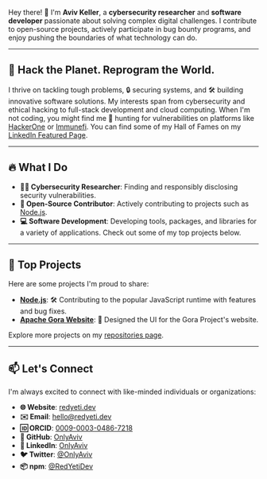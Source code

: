 Hey there! 👋 I'm **Aviv Keller**, a **cybersecurity researcher** and **software developer** passionate about solving complex digital challenges. I contribute to open-source projects, actively participate in bug bounty programs, and enjoy pushing the boundaries of what technology can do.

---

## 🚀 Hack the Planet. Reprogram the World.

I thrive on tackling tough problems, 🔒 securing systems, and 🛠️ building innovative software solutions. My interests span from cybersecurity and ethical hacking to full-stack development and cloud computing. When I'm not coding, you might find me 🐛 hunting for vulnerabilities on platforms like [HackerOne](https://hackerone.com/redyetihacks) or [Immunefi](https://immunefi.com/profile/RedYetiDev/). You can find some of my Hall of Fames on my [LinkedIn Featured Page](https://www.linkedin.com/in/redyetidev/details/featured/).


---

## 🔥 What I Do

- **🕵️‍♂️ Cybersecurity Researcher**: Finding and responsibly disclosing security vulnerabilities.
- **🤝 Open-Source Contributor**: Actively contributing to projects such as [Node.js](https://github.com/nodejs).
- **💻 Software Development**: Developing tools, packages, and libraries for a variety of applications. Check out some of my top projects below.

---

## 🌟 Top Projects

Here are some projects I'm proud to share:

- **[Node.js](https://github.com/nodejs)**: 🛠️ Contributing to the popular JavaScript runtime with features and bug fixes.
- **[Apache Gora Website](https://gora.apache.org)**: 🎨 Designed the UI for the Gora Project's website.

Explore more projects on my [repositories page](https://github.com/OnlyAviv?tab=repositories).

---

## 📫 Let's Connect

I'm always excited to connect with like-minded individuals or organizations:

- **🌐 Website**: [redyeti.dev](https://redyeti.dev)
- **✉️ Email**: [hello@redyeti.dev](mailto:hello@redyeti.dev)
- **🆔 ORCID**: [0009-0003-0486-7218](https://orcid.org/0009-0003-0486-7218)
- **🐙 GitHub**: [OnlyAviv](https://github.com/OnlyAviv)
- **💼 LinkedIn**: [OnlyAviv](https://linkedin.com/in/onlyaviv)
- **🐦 Twitter**: [@OnlyAviv](https://twitter.com/onlyaviv)
- **📦 npm**: [@RedYetiDev](https://www.npmjs.com/~redyetidev)
